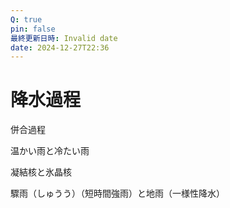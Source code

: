 ```yaml
---
Q: true
pin: false
最終更新日時: Invalid date
date: 2024-12-27T22:36
---
```

# 降水過程

併合過程

温かい雨と冷たい雨

凝結核と氷晶核

驟雨（しゅうう）（短時間強雨）と地雨（一様性降水）
